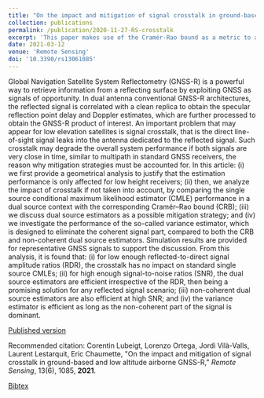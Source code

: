 ```yaml
---
title: "On the impact and mitigation of signal crosstalk in ground-based and low altitude airborne GNSS-R"
collection: publications
permalink: /publication/2020-11-27-RS-crosstalk
excerpt: 'This paper makes use of the Cramér-Rao bound as a metric to assess the impact of signal crosstalk between two antennas of a GNSS-R receiver.'
date: 2021-03-12
venue: 'Remote Sensing'
doi: '10.3390/rs13061085'
---
```

Global Navigation Satellite System Reflectometry (GNSS-R) is a powerful way to retrieve information from a reflecting surface by exploiting GNSS as signals of opportunity. In dual antenna conventional GNSS-R architectures, the reflected signal is correlated with a clean replica to obtain the specular reflection point delay and Doppler estimates, which are further processed to obtain the GNSS-R product of interest. An important problem that may appear for low elevation satellites is signal crosstalk, that is the direct line-of-sight signal leaks into the antenna dedicated to the reflected signal. Such crosstalk may degrade the overall system performance if both signals are very close in time, similar to multipath in standard GNSS receivers, the reason why mitigation strategies must be accounted for. In this article: (i) we first provide a geometrical analysis to justify that the estimation performance is only affected for low height receivers; (ii) then, we analyze the impact of crosstalk if not taken into account, by comparing the single source conditional maximum likelihood estimator (CMLE) performance in a dual source context with the corresponding Cramér–Rao bound (CRB); (iii) we discuss dual source estimators as a possible mitigation strategy; and (iv) we investigate the performance of the so-called variance estimator, which is designed to eliminate the coherent signal part, compared to both the CRB and non-coherent dual source estimators. Simulation results are provided for representative GNSS signals to support the discussion. From this analysis, it is found that: (i) for low enough reflected-to-direct signal amplitude ratios (RDR), the crosstalk has no impact on standard single source CMLEs; (ii) for high enough signal-to-noise ratios (SNR), the dual source estimators are efficient irrespective of the RDR, then being a promising solution for any reflected signal scenario; (iii) non-coherent dual source estimators are also efficient at high SNR; and (iv) the variance estimator is efficient as long as the non-coherent part of the signal is dominant.

[Published version](http://clubeigt.github.io/files/2021_RS_crosstalk.pdf)

Recommended citation: Corentin Lubeigt, Lorenzo Ortega, Jordi Vilà-Valls, Laurent Lestarquit, Eric Chaumette, &quot;On the impact and mitigation of signal crosstalk in ground-based and low altitude airborne GNSS-R,&quot; <i>Remote Sensing</i>, 13(6), 1085, <b>2021</b>.

[Bibtex](http://clubeigt.github.io/files/2021_RS_crosstalk_bib.bib)